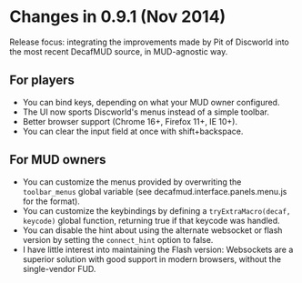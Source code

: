 
# Changes in 0.9.1 (Nov 2014)

Release focus: integrating the improvements made by Pit of Discworld into the
most recent DecafMUD source, in MUD-agnostic way.

## For players

- You can bind keys, depending on what your MUD owner configured.
- The UI now sports Discworld's menus instead of a simple toolbar.
- Better browser support (Chrome 16+, Firefox 11+, IE 10+).
- You can clear the input field at once with shift+backspace.

## For MUD owners

- You can customize the menus provided by overwriting the `toolbar_menus`
  global variable (see decafmud.interface.panels.menu.js for the format).
- You can customize the keybindings by defining a `tryExtraMacro(decaf,
  keycode)` global function, returning true if that keycode was handled.
- You can disable the hint about using the alternate websocket or flash version
  by setting the `connect_hint` option to false.
- I have little interest into maintaining the Flash version: Websockets are a
  superior solution with good support in modern browsers, without the
  single-vendor FUD.

